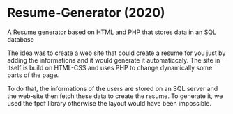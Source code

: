 # Resume-Generator (2020)
A Resume generator based on HTML and PHP that stores data in an SQL database 

The idea was to create a web site that could create a resume for you just by adding the informations and it would generate it automaticcaly.
The site in itself is build on HTML-CSS and uses PHP to change dynamically some parts of the page. 

To do that, the informations of the users are stored on an SQL server and the web-site then fetch these data to create the resume.
To generate it, we used the fpdf library otherwise the layout would have been impossible.
